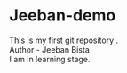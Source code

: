 # Jeeban-demo
This is my first git repository .
<br>
Author - Jeeban Bista <br>
I am in learning stage. 
